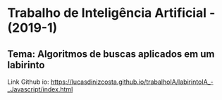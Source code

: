 # Trabalho de Inteligência Artificial - (2019-1)
## Tema: Algoritmos de buscas aplicados em um labirinto
Link Github io: https://lucasdinizcosta.github.io/trabalhoIA/labirintoIA_-_Javascript/index.html
